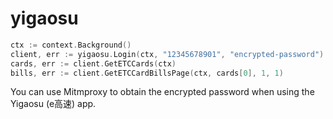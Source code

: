 # yigaosu

```go
ctx := context.Background()
client, err := yigaosu.Login(ctx, "12345678901", "encrypted-password")
cards, err := client.GetETCCards(ctx)
bills, err := client.GetETCCardBillsPage(ctx, cards[0], 1, 1)
```

You can use Mitmproxy to obtain the encrypted password when using the Yigaosu
(e高速) app.
